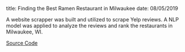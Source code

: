 title: Finding the Best Ramen Restaurant in Milwaukee
date: 08/05/2019

A website scrapper was built and utilized to scrape Yelp reviews. A NLP model was applied to analyze the reviews and rank the restaurants in Milwaukee, WI.


<a href="https://github.com/ygeszvain/projects/blob/master/Scrape_Yelp_Reviews.ipynb">Source Code</a><a></a>
